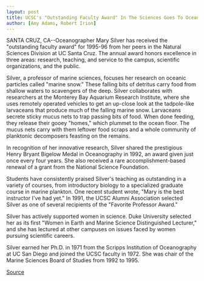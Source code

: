 ```yaml
---
layout: post
title: UCSC's "Outstanding Faculty Award" In The Sciences Goes To Oceanographer
author: [Amy Adams, Robert Irion]
---
```


SANTA CRUZ, CA--Oceanographer Mary Silver has received the  "outstanding faculty award" for 1995-96 from her peers in the  Natural Sciences Division at UC Santa Cruz. The annual award honors  excellence in three areas: research, teaching, and service to the  campus, scientific organizations, and the public.

Silver, a professor of marine sciences, focuses her research on  oceanic particles called "marine snow." These falling bits of  detritus carry food from shallow waters to scavengers of the deep.  Silver collaborates with researchers at the Monterey Bay Aquarium  Research Institute, where she uses remotely operated vehicles to  get an up-close look at the tadpole-like larvaceans that produce  much of the falling marine snow. Larvaceans secrete sticky mucus  nets to trap passing bits of food. When done feeding, they release  their gooey "homes," which plummet to the ocean floor. The mucus  nets carry with them leftover food scraps and a whole community of  planktonic decomposers feasting on the remains.

In recognition of her innovative research, Silver shared the  prestigious Henry Bryant Bigelow Medal in Oceanography in 1992, an  award given just once every four years. She also received a rare  accomplishment-based renewal of a grant from the National Science  Foundation.

Students have consistently praised Silver's teaching as  outstanding in a variety of courses, from introductory biology to a  specialized graduate course in marine plankton. One recent student  wrote, "Mary is the best instructor I've had yet." In 1991, the UCSC  Alumni Association selected Silver as one of several recipients of  the "Favorite Professor Award."

Silver has actively supported women in science. Duke  University selected her as its first "Women in Earth and Marine  Science Distinguished Lecturer," and she has lectured at other  campuses on issues faced by women pursuing scientific careers.

Silver earned her Ph.D. in 1971 from the Scripps Institution of  Oceanography at UC San Diego and joined the UCSC faculty in 1972.  She was chair of the Marine Sciences Board of Studies from 1992 to  1995.

[Source](http://www1.ucsc.edu/news_events/press_releases/archive/95-96/04-96/041796-UCSC_Oceanographer_.html "Permalink to 041796-UCSC_Oceanographer_")
